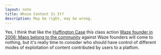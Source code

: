 ```yaml
---
layout: note
title: Whose Content Is It? 
description: May be right, may be wrong.
---
```


Yes, I think that like the [Huffington Case](http://gigaom.com/2011/04/13/arianna-huffington-slave-owner-or-crowdsourcing-pioneer/) this class action [Waze founder in 2006: Maps belong to the community](http://www.haaretz.com/business/1.582920) against Waze founders will come to nothing, but it's really time to consider who should have control of different modes of exploitation of content contributed by users to a platfom. 

